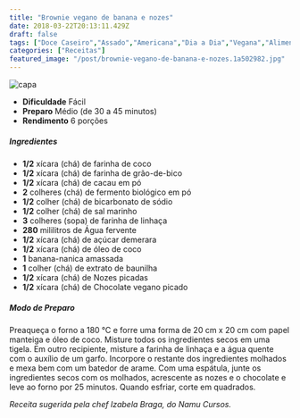 ```yaml
---
title: "Brownie vegano de banana e nozes"
date: 2018-03-22T20:13:11.429Z
draft: false
tags: ["Doce Caseiro","Assado","Americana","Dia a Dia","Vegana","Alimentação vegana","Doces","receita","receita sem lactose","Receitas com chocolate","Veganismo"]
categories: ["Receitas"]
featured_image: "/post/brownie-vegano-de-banana-e-nozes.1a502982.jpg"
---
```


![capa](/post/brownie-vegano-de-banana-e-nozes.1a502982.jpg)

*   **Dificuldade** Fácil
*   **Preparo** Médio (de 30 a 45 minutos)
*   **Rendimento** 6 porções

##### Ingredientes

*   **1/2** xícara (chá) de farinha de coco
*   **1/2** xícara (chá) de farinha de grão-de-bico
*   **1/2** xícara (chá) de cacau em pó
*   **2** colheres (chá) de fermento biológico em pó
*   **1/2** colher (chá) de bicarbonato de sódio
*   **1/2** colher (chá) de sal marinho
*   **3** colheres (sopa) de farinha de linhaça
*   **280** mililitros de Água fervente
*   **1/2** xícara (chá) de açúcar demerara
*   **1/2** xícara (chá) de óleo de coco
*   **1** banana-nanica amassada
*   **1** colher (chá) de extrato de baunilha
*   **1/2** xícara (chá) de Nozes picadas
*   **1/2** xícara (chá) de Chocolate vegano picado

##### Modo de Preparo

Preaqueça o forno a 180 °C e forre uma forma de 20 cm x 20 cm com papel manteiga e óleo de coco. Misture todos os ingredientes secos em uma tigela. Em outro recipiente, misture a farinha de linhaça e a água quente com o auxílio de um garfo. Incorpore o restante dos ingredientes molhados e mexa bem com um batedor de arame. Com uma espátula, junte os ingredientes secos com os molhados, acrescente as nozes e o chocolate e leve ao forno por 25 minutos. Quando esfriar, corte em quadrados.

_Receita sugerida pela chef Izabela Braga, do Namu Cursos._
